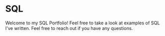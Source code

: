 # SQL
Welcome to my SQL Portfolio! Feel free to take a look at examples of SQL I've written. Feel free to reach out if you have any questions.
